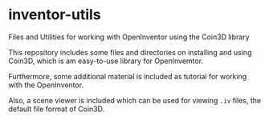 # inventor-utils
Files and Utilities for working with OpenInventor using the Coin3D library

This repository includes some files and directories on installing and using Coin3D, which is am easy-to-use library for OpenInvemtor.

Furthermore, some additional material is included as tutorial for working with the OpenInventor.

Also, a scene viewer is included which can be used for viewing `.iv` files, the default file format of Coin3D.
